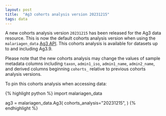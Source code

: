 ```yaml
---
layout: post
title:  "Ag3 cohorts analysis version 20231215"
tags: data
---
```


A new cohorts analysis version `20231215` has been released for the
Ag3 data resource. This is now the default cohorts analysis version
when using the `malariagen_data` [Ag3
API](https://malariagen.github.io/malariagen-data-python/latest/Ag3.html). This
cohorts analysis is available for datasets up to and including Ag3.9.

Please note that the new cohorts analysis may change the values of
sample metadata columns including `taxon`, `admin1_iso`,
`admin1_name`, `admin2_name`, and derived columns beginning `cohorts_`
relative to previous cohorts analysis versions.

To pin this cohorts analysis when accessing data:

{% highlight python %}
import malariagen_data

ag3 = malariagen_data.Ag3(
    cohorts_analysis="20231215",
)
{% endhighlight %}
